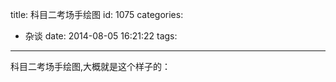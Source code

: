 title: 科目二考场手绘图
id: 1075
categories:
  - 杂谈
date: 2014-08-05 16:21:22
tags:
---

科目二考场手绘图,大概就是这个样子的：

&nbsp;